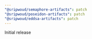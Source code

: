 ```yaml
---
"@sripwoud/semaphore-artifacts": patch
"@sripwoud/poseidon-artifacts": patch
"@sripwoud/eddsa-artifacts": patch
---
```


Initial release
